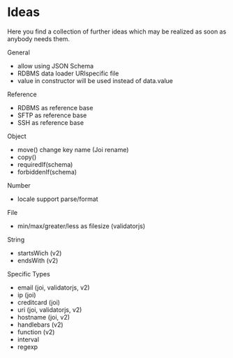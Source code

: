 # Ideas

Here you find a collection of further ideas which may be realized as soon as anybody needs them.

General
- allow using JSON Schema
- RDBMS data loader URIspecific file
- value in constructor will be used instead of data.value

Reference
- RDBMS as reference base
- SFTP as reference base
- SSH as reference base

Object
- move() change key name (Joi rename)
- copy()
- requiredIf(schema)
- forbiddenIf(schema)

Number
- locale support parse/format

File
- min/max/greater/less as filesize (validatorjs)

String
- startsWich (v2)
- endsWith (v2)

Specific Types
- email (joi, validatorjs, v2)
- ip (joi)
- creditcard (joi)
- uri (joi, validatorjs, v2)
- hostname (joi, v2)
- handlebars (v2)
- function (v2)
- interval
- regexp
